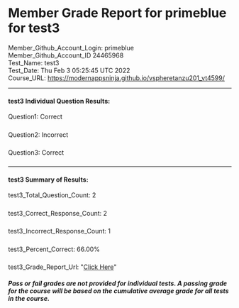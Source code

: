 # Member Grade Report for primeblue for test3  
   
Member_Github_Account_Login: primeblue  
Member_Github_Account_ID 24465968  
Test_Name: test3  
Test_Date: Thu Feb  3 05:25:45 UTC 2022  
Course_URL: https://modernappsninja.github.io/vspheretanzu201_vt4599/  
   
---  
#### test3 Individual Question Results:  
Question1: Correct  
#####  
Question2: Incorrect  
#####  
Question3: Correct  
#####  
---  
#### test3 Summary of Results:  
test3_Total_Question_Count: 2  
#####  
test3_Correct_Response_Count: 2  
#####  
test3_Incorrect_Response_Count: 1  
#####  
test3_Percent_Correct: 66.00%  
#####  
test3_Grade_Report_Url: "[Click Here](https://github.com/modernappsninjas/primeblue/blob/main/static/userdata/courses/vspheretanzu201_vt4599/grade_report.pr476.test3.md)"
##### Pass or fail grades are not provided for individual tests. A passing grade for the course will be based on the cumulative average grade for all tests in the course.  
